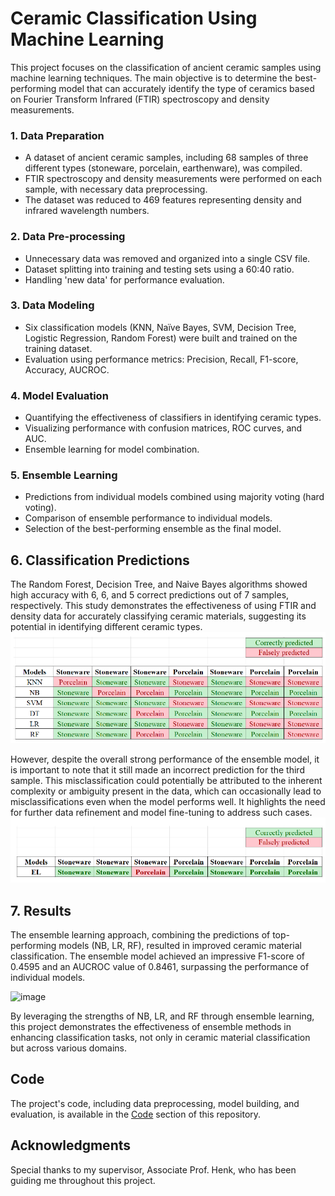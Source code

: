 # Ceramic Classification Using Machine Learning
This project focuses on the classification of ancient ceramic samples using machine learning techniques. The main objective is to determine the best-performing model that can accurately identify the type of ceramics based on Fourier Transform Infrared (FTIR) spectroscopy and density measurements.

### 1. Data Preparation

- A dataset of ancient ceramic samples, including 68 samples of three different types (stoneware, porcelain, earthenware), was compiled.
- FTIR spectroscopy and density measurements were performed on each sample, with necessary data preprocessing.
- The dataset was reduced to 469 features representing density and infrared wavelength numbers.

### 2. Data Pre-processing

- Unnecessary data was removed and organized into a single CSV file.
- Dataset splitting into training and testing sets using a 60:40 ratio.
- Handling 'new data' for performance evaluation.

### 3. Data Modeling

- Six classification models (KNN, Naïve Bayes, SVM, Decision Tree, Logistic Regression, Random Forest) were built and trained on the training dataset.
- Evaluation using performance metrics: Precision, Recall, F1-score, Accuracy, AUCROC.

### 4. Model Evaluation

- Quantifying the effectiveness of classifiers in identifying ceramic types.
- Visualizing performance with confusion matrices, ROC curves, and AUC.
- Ensemble learning for model combination.

### 5. Ensemble Learning

- Predictions from individual models combined using majority voting (hard voting).
- Comparison of ensemble performance to individual models.
- Selection of the best-performing ensemble as the final model.

## 6. Classification Predictions
The Random Forest, Decision Tree, and Naive Bayes algorithms showed high accuracy with 6, 6, and 5 correct predictions out of 7 samples, respectively. This study demonstrates the effectiveness of using FTIR and density data for accurately classifying ceramic materials, suggesting its potential in identifying different ceramic types.
![image](https://github.com/rulkimi/ml-ceramics-classification/raw/main/predictions-output.png)

However, despite the overall strong performance of the ensemble model, it is important to note that it still made an incorrect prediction for the third sample. This misclassification could potentially be attributed to the inherent complexity or ambiguity present in the data, which can occasionally lead to misclassifications even when the model performs well. It highlights the need for further data refinement and model fine-tuning to address such cases.
![image](https://github.com/rulkimi/ml-ceramics-classification/raw/main/ml-result.png)

## 7. Results

The ensemble learning approach, combining the predictions of top-performing models (NB, LR, RF), resulted in improved ceramic material classification. The ensemble model achieved an impressive F1-score of 0.4595 and an AUCROC value of 0.8461, surpassing the performance of individual models.

![image](https://github.com/rulkimi/ml-ceramics-classification/assets/116322521/b312130b-603e-4746-a8eb-085023e3bd31)

By leveraging the strengths of NB, LR, and RF through ensemble learning, this project demonstrates the effectiveness of ensemble methods in enhancing classification tasks, not only in ceramic material classification but across various domains.

## Code

The project's code, including data preprocessing, model building, and evaluation, is available in the [Code](https://github.com/rulkimi/ml-ceramics-classification/raw/main/python-code.pdf) section of this repository.


## Acknowledgments

Special thanks to my supervisor, Associate Prof. Henk, who has been guiding me throughout this project.
